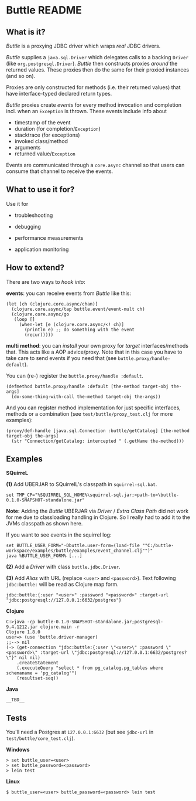 # Buttle README

## What is it?

_Buttle_ is a proxying JDBC driver which wraps _real_ JDBC drivers.

_Buttle_ supplies a `java.sql.Driver` which delegates calls to a
backing `Driver` (like `org.postgresql.Driver`). _Buttle_ then
constructs proxies _around_ the returned values. These proxies then do
the same for their proxied instances (and so on).

Proxies are only constructed for methods (i.e. their returned values)
that have interface-typed declared return types.

_Buttle_ proxies create _events_ for every method invocation and
completion incl. when an `Exception` is thrown. These events include
info about

* timestamp of the event
* duration (for completion/`Exception`)
* stacktrace (for exceptions)
* invoked class/method
* arguments
* returned value/`Exception`

Events are communicated through a `core.async` channel so that users
can consume that channel to receive the events.

## What to use it for?

Use it for

* troubleshooting

* debugging

* performance measurements

* application monitoring

## How to extend?

There are two ways to _hook into_:

__events__: you can receive events from _Buttle_ like this:

	(let [ch (clojure.core.async/chan)]
	  (clojure.core.async/tap buttle.event/event-mult ch)
	  (clojure.core.async/go
	   (loop []
		 (when-let [e (clojure.core.async/<! ch)]
		   (println e) ;; do something with the event
		   (recur)))))

__multi method__: you can _install_ your own proxy for _target_
interfaces/methods that. This acts like a AOP advice/proxy. Note that
in this case you have to take care to send events if you need that
(see `buttle.proxy/handle-default`).

You can (re-) register the `buttle.proxy/handle :default`. 

	(defmethod buttle.proxy/handle :default [the-method target-obj the-args]
	  (do-some-thing-with-call the-method target-obj the-args))

And you can register method implementation for just specific
interfaces, methods or a combination (see `test/buttle/proxy_test.clj`
for more examples):

    (proxy/def-handle [java.sql.Connection :buttle/getCatalog] [the-method target-obj the-args]
      (str "Connection/getCatalog: intercepted " (.getName the-method)))

## Examples

__SQuirreL__

__(1)__ Add UBERJAR to SQuirrelL's classpath in `squirrel-sql.bat`. 

	set TMP_CP="%SQUIRREL_SQL_HOME%\squirrel-sql.jar;<path-to>\buttle-0.1.0-SNAPSHOT-standalone.jar"

__Note:__ Adding the _Buttle_ UBERJAR via _Driver_ / _Extra Class Path_
  did not work for me due to classloading handling in
  Clojure. So I really had to add it to the JVMs classpath as shown
  here.

If you want to see events in the squirrel log:

	set BUTTLE_USER_FORM="-Dbuttle.user-form=(load-file ""C:/buttle-workspace/examples/buttle/examples/event_channel.clj"")"
	java %BUTTLE_USER_FORM% [...]

__(2)__ Add a _Driver_ with class `buttle.jdbc.Driver`. 

__(3)__ Add _Alias_ with URL (replace `<user>` and `<password>`). Text
  following `jdbc:buttle:` will be read as Clojure map form.

	jdbc:buttle:{:user "<user>" :password "<password>" :target-url "jdbc:postgresql://127.0.0.1:6632/postgres"}

__Clojure__

	C:>java -cp buttle-0.1.0-SNAPSHOT-standalone.jar;postgresql-9.4.1212.jar clojure.main -r
	Clojure 1.8.0
	user=> (use 'buttle.driver-manager)
	;;--> nil
	(-> (get-connection "jdbc:buttle:{:user \"<user>\" :password \"<password>\" :target-url \"jdbc:postgresql://127.0.0.1:6632/postgres?\"}" nil nil)
		.createStatement
		(.executeQuery "select * from pg_catalog.pg_tables where schemaname = 'pg_catalog'")
		(resultset-seq))

__Java__

	__TBD__

## Tests

You'll need a Postgres at `127.0.0.1:6632` (but see `jdbc-url` in
`test/buttle/core_test.clj`).

__Windows__

	> set buttle_user=<user>
	> set buttle_password=<password>
	> lein test
	
__Linux__

	$ buttle_user=<user> buttle_password=<password> lein test

